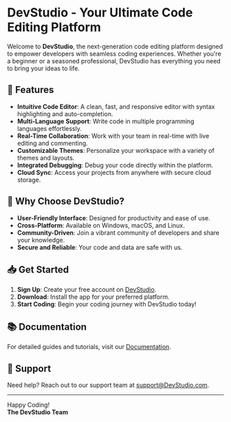 # DevStudio - Your Ultimate Code Editing Platform

Welcome to **DevStudio**, the next-generation code editing platform designed to empower developers with seamless coding experiences. Whether you're a beginner or a seasoned professional, DevStudio has everything you need to bring your ideas to life.

## 🚀 Features

- **Intuitive Code Editor**: A clean, fast, and responsive editor with syntax highlighting and auto-completion.
- **Multi-Language Support**: Write code in multiple programming languages effortlessly.
- **Real-Time Collaboration**: Work with your team in real-time with live editing and commenting.
- **Customizable Themes**: Personalize your workspace with a variety of themes and layouts.
- **Integrated Debugging**: Debug your code directly within the platform.
- **Cloud Sync**: Access your projects from anywhere with secure cloud storage.

## 🌟 Why Choose DevStudio?

- **User-Friendly Interface**: Designed for productivity and ease of use.
- **Cross-Platform**: Available on Windows, macOS, and Linux.
- **Community-Driven**: Join a vibrant community of developers and share your knowledge.
- **Secure and Reliable**: Your code and data are safe with us.

## 📥 Get Started

1. **Sign Up**: Create your free account on [DevStudio](#).
2. **Download**: Install the app for your preferred platform.
3. **Start Coding**: Begin your coding journey with DevStudio today!

## 📚 Documentation

For detailed guides and tutorials, visit our [Documentation](#).

## 💬 Support

Need help? Reach out to our support team at [support@DevStudio.com](mailto:support@DevStudio.com).

---

Happy Coding!  
**The DevStudio Team**